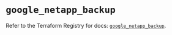 # `google_netapp_backup`

Refer to the Terraform Registry for docs: [`google_netapp_backup`](https://registry.terraform.io/providers/hashicorp/google/6.43.0/docs/resources/netapp_backup).
